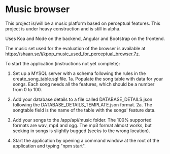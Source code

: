 # Music browser

This project is/will be a music platform based on perceptual features. This project is under heavy construction and is still in alpha.

Uses Koa and Node on the backend, Angular and Bootstrap on the frontend.

The music set used for the evaluation of the browser is available at https://shaan.se/i/kpop_music_used_for_perceptual_browser.7z.

To start the application (instructions not yet complete):

1. Set up a MYSQL server with a schema following the rules in the create_song_table.sql file.
1a. Populate the song table with data for your songs. Each song needs all the features, which should be a number from 0 to 100.

2. Add your database details to a file called DATABASE_DETAILS.json following the DATABASE_DETAILS_TEMPLATE.json format.
2a. The songtable field is the name of the table with the songs' feature data.

3. Add your songs to the /app/api/music folder. The 100% supported formats are wav, mp4 and ogg. The mp3 format almost works, but seeking in songs is slightly bugged (seeks to the wrong location).

4. Start the application by opening a command window at the root of the application and typing "npm start".
